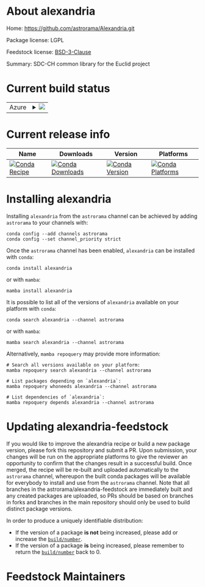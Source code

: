 About alexandria
================

Home: https://github.com/astrorama/Alexandria.git

Package license: LGPL

Feedstock license: [BSD-3-Clause](https://github.com/astrorama/alexandria-feedstock/blob/master/LICENSE.txt)

Summary: SDC-CH common library for the Euclid project

Current build status
====================


<table>
    
  <tr>
    <td>Azure</td>
    <td>
      <details>
        <summary>
          <a href="https://dev.azure.com/astrorama/feedstock-builds/_build/latest?definitionId=2&branchName=master">
            <img src="https://dev.azure.com/astrorama/feedstock-builds/_apis/build/status/alexandria-feedstock?branchName=master">
          </a>
        </summary>
        <table>
          <thead><tr><th>Variant</th><th>Status</th></tr></thead>
          <tbody><tr>
              <td>linux_64_python3.10.____cpython</td>
              <td>
                <a href="https://dev.azure.com/astrorama/feedstock-builds/_build/latest?definitionId=2&branchName=master">
                  <img src="https://dev.azure.com/astrorama/feedstock-builds/_apis/build/status/alexandria-feedstock?branchName=master&jobName=linux&configuration=linux%20linux_64_python3.10.____cpython" alt="variant">
                </a>
              </td>
            </tr><tr>
              <td>linux_64_python3.8.____cpython</td>
              <td>
                <a href="https://dev.azure.com/astrorama/feedstock-builds/_build/latest?definitionId=2&branchName=master">
                  <img src="https://dev.azure.com/astrorama/feedstock-builds/_apis/build/status/alexandria-feedstock?branchName=master&jobName=linux&configuration=linux%20linux_64_python3.8.____cpython" alt="variant">
                </a>
              </td>
            </tr><tr>
              <td>linux_64_python3.9.____cpython</td>
              <td>
                <a href="https://dev.azure.com/astrorama/feedstock-builds/_build/latest?definitionId=2&branchName=master">
                  <img src="https://dev.azure.com/astrorama/feedstock-builds/_apis/build/status/alexandria-feedstock?branchName=master&jobName=linux&configuration=linux%20linux_64_python3.9.____cpython" alt="variant">
                </a>
              </td>
            </tr><tr>
              <td>osx_64_python3.10.____cpython</td>
              <td>
                <a href="https://dev.azure.com/astrorama/feedstock-builds/_build/latest?definitionId=2&branchName=master">
                  <img src="https://dev.azure.com/astrorama/feedstock-builds/_apis/build/status/alexandria-feedstock?branchName=master&jobName=osx&configuration=osx%20osx_64_python3.10.____cpython" alt="variant">
                </a>
              </td>
            </tr><tr>
              <td>osx_64_python3.8.____cpython</td>
              <td>
                <a href="https://dev.azure.com/astrorama/feedstock-builds/_build/latest?definitionId=2&branchName=master">
                  <img src="https://dev.azure.com/astrorama/feedstock-builds/_apis/build/status/alexandria-feedstock?branchName=master&jobName=osx&configuration=osx%20osx_64_python3.8.____cpython" alt="variant">
                </a>
              </td>
            </tr><tr>
              <td>osx_64_python3.9.____cpython</td>
              <td>
                <a href="https://dev.azure.com/astrorama/feedstock-builds/_build/latest?definitionId=2&branchName=master">
                  <img src="https://dev.azure.com/astrorama/feedstock-builds/_apis/build/status/alexandria-feedstock?branchName=master&jobName=osx&configuration=osx%20osx_64_python3.9.____cpython" alt="variant">
                </a>
              </td>
            </tr><tr>
              <td>osx_arm64_python3.10.____cpython</td>
              <td>
                <a href="https://dev.azure.com/astrorama/feedstock-builds/_build/latest?definitionId=2&branchName=master">
                  <img src="https://dev.azure.com/astrorama/feedstock-builds/_apis/build/status/alexandria-feedstock?branchName=master&jobName=osx&configuration=osx%20osx_arm64_python3.10.____cpython" alt="variant">
                </a>
              </td>
            </tr><tr>
              <td>osx_arm64_python3.8.____cpython</td>
              <td>
                <a href="https://dev.azure.com/astrorama/feedstock-builds/_build/latest?definitionId=2&branchName=master">
                  <img src="https://dev.azure.com/astrorama/feedstock-builds/_apis/build/status/alexandria-feedstock?branchName=master&jobName=osx&configuration=osx%20osx_arm64_python3.8.____cpython" alt="variant">
                </a>
              </td>
            </tr><tr>
              <td>osx_arm64_python3.9.____cpython</td>
              <td>
                <a href="https://dev.azure.com/astrorama/feedstock-builds/_build/latest?definitionId=2&branchName=master">
                  <img src="https://dev.azure.com/astrorama/feedstock-builds/_apis/build/status/alexandria-feedstock?branchName=master&jobName=osx&configuration=osx%20osx_arm64_python3.9.____cpython" alt="variant">
                </a>
              </td>
            </tr>
          </tbody>
        </table>
      </details>
    </td>
  </tr>
</table>

Current release info
====================

| Name | Downloads | Version | Platforms |
| --- | --- | --- | --- |
| [![Conda Recipe](https://img.shields.io/badge/recipe-alexandria-green.svg)](https://anaconda.org/astrorama/alexandria) | [![Conda Downloads](https://img.shields.io/conda/dn/astrorama/alexandria.svg)](https://anaconda.org/astrorama/alexandria) | [![Conda Version](https://img.shields.io/conda/vn/astrorama/alexandria.svg)](https://anaconda.org/astrorama/alexandria) | [![Conda Platforms](https://img.shields.io/conda/pn/astrorama/alexandria.svg)](https://anaconda.org/astrorama/alexandria) |

Installing alexandria
=====================

Installing `alexandria` from the `astrorama` channel can be achieved by adding `astrorama` to your channels with:

```
conda config --add channels astrorama
conda config --set channel_priority strict
```

Once the `astrorama` channel has been enabled, `alexandria` can be installed with `conda`:

```
conda install alexandria
```

or with `mamba`:

```
mamba install alexandria
```

It is possible to list all of the versions of `alexandria` available on your platform with `conda`:

```
conda search alexandria --channel astrorama
```

or with `mamba`:

```
mamba search alexandria --channel astrorama
```

Alternatively, `mamba repoquery` may provide more information:

```
# Search all versions available on your platform:
mamba repoquery search alexandria --channel astrorama

# List packages depending on `alexandria`:
mamba repoquery whoneeds alexandria --channel astrorama

# List dependencies of `alexandria`:
mamba repoquery depends alexandria --channel astrorama
```




Updating alexandria-feedstock
=============================

If you would like to improve the alexandria recipe or build a new
package version, please fork this repository and submit a PR. Upon submission,
your changes will be run on the appropriate platforms to give the reviewer an
opportunity to confirm that the changes result in a successful build. Once
merged, the recipe will be re-built and uploaded automatically to the
`astrorama` channel, whereupon the built conda packages will be available for
everybody to install and use from the `astrorama` channel.
Note that all branches in the astrorama/alexandria-feedstock are
immediately built and any created packages are uploaded, so PRs should be based
on branches in forks and branches in the main repository should only be used to
build distinct package versions.

In order to produce a uniquely identifiable distribution:
 * If the version of a package **is not** being increased, please add or increase
   the [``build/number``](https://docs.conda.io/projects/conda-build/en/latest/resources/define-metadata.html#build-number-and-string).
 * If the version of a package **is** being increased, please remember to return
   the [``build/number``](https://docs.conda.io/projects/conda-build/en/latest/resources/define-metadata.html#build-number-and-string)
   back to 0.

Feedstock Maintainers
=====================


